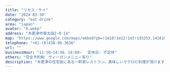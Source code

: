 ```yaml
---
title: "リセス・ケイ"
date: "2024-03-30"
category: "eat-drink"
area: "japan"
avator: "8.webp"
address: "木更津市東太田2-8-14"
map: "https://www.google.com/maps/embed?pb=!1m18!1m12!1m3!1d3253.141810092059!2d139.9520557398191!3d35.37693864674401!2m3!1f0!2f0!3f0!3m2!1i1024!2i768!4f13.1!3m3!1m2!1s0x60180ba5c8aff149%3A0x312e36c488489d9b!2z44Oq44K744K544O744Kx44Kk!5e0!3m2!1sja!2sjp!4v1711875734309!5m2!1sja!2sjp"
telephone: "+81-(0)438-98-3636"
url: ""
businessHour: "11:30~14:30、18:00~ 　定休日: 不定休"
others: "完全予約制　ヴィーガンメニュー有り"
description: "木更津の住宅街にある一軒家レストラン。美味しいマクロビ料理が頂けます。"
---
```

